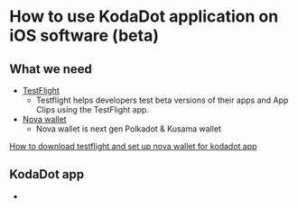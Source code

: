 # How to use KodaDot application on iOS software (beta)

## What we need

- [TestFlight](https://testflight.apple.com/) 
    - Testflight helps developers test beta versions of their apps and App Clips using the TestFlight app.
- [Nova wallet](https://novawallet.io/) 
    - Nova wallet is next gen Polkadot & Kusama wallet

[How to download testflight and set up nova wallet for kodadot app](how-to-testflight-and-nova-setup.md)

## KodaDot app

- 





